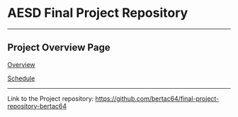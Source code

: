 # AESD Final Project Repository
---
## Project Overview Page
[Overview](https://github.com/cu-ecen-aeld/final-project-bertac64/wiki/Final-Project-bertac64-Overview)

[Schedule](https://github.com/cu-ecen-aeld/final-project-bertac64/wiki/Final-Project-Assignment-Schedule)

---
Link to the Project repository: https://github.com/bertac64/final-project-repository-bertac64

